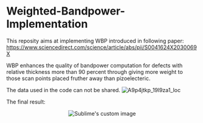 # Weighted-Bandpower-Implementation
This reposity aims at implementing WBP introduced in following paper: https://www.sciencedirect.com/science/article/abs/pii/S0041624X2030069X 

WBP enhances the quality of bandpower computation for defects with relative thickness more than 90 percent through giving more weight to those
scan points placed fruther away than pizoelecteric. 

The data used in the code can not be shared.
![A9p4jtkp_19l9za1_loc](https://github.com/ErfanBrv/Weighted-Bandpower-WBP-Implementation/assets/62466805/e888c0a4-fd92-4c1b-914d-58021dfff341)

The final result:

<p align="center">
  <img src="https://github.com/ErfanBrv/Weighted-Bandpower-WBP-Implementation/blob/main/A91e0c08u_19l9za4_loc.png?raw=true" alt="Sublime's custom image"/>
</p>

